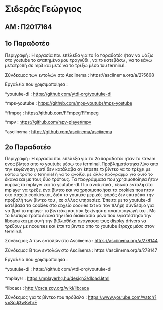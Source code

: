 # Σιδεράς Γεώργιος

## AM : Π2017164

## 1o Παραδοτέο

Περιγραφή : Η εργασία που επέλεξα για το 1ο παραδοτέο ήταν να ψάξω στο youtube το αγαπημένο μου τραγούδι , να το κατεβάσω , να το κάνω μετατροπή σε mp3 και μετά να το τρέξω μέσο του terminal.

Σύνδεσμος των εντολών στο Asciinema : https://asciinema.org/a/275668 

Εργαλεία που χρησιμοποίησα :

*youtube-dl : https://github.com/ytdl-org/youtube-dl

*mps-youtube : https://github.com/mps-youtube/mps-youtube

*ffmpeg : https://github.com/FFmpeg/FFmpeg

*mpv : https://github.com/mpv-player/mpv

*asciinema : https://github.com/asciinema/asciinema

## 2o Παραδοτέο

Περιγραφή : Η εργασία που επέλεξα για το 2ο παραδοτέο ηταν το stream ενος βίντεο απο το youtube μέσω του terminal. Προβληματίστηκα λίγο απο την εκφώνηση γιατί δεν κατάλαβα αν έπρεπε το βίντεο να το τρέχει με κάποιο τρόπο ο termnial ή να το ανοίξει με άλλο πρόγραμμα για αυτό το έκανα και με τους δύο τρόπους. Τα προγράμματα που χρησιμοποίησα ήταν κυρίως το mplayer και το youtube-dl. Πιο αναλυτικά , έδωσα εντολή στο mplayer να τρέξει ένα βίντεο και να χρησιμοποιήσει τα cookies που ηταν στο αρχείο cookies.txt, διότι το youtube μερικές φορές δεν επιτρέπει την προβολή των βίντεο του , σε αλλες υπηρεσίες. Έπειτα με το youtube-dl κατέβασα τα cookies στο αρχείο cookies.txt και τον πλήρη σύνδεσμο για να βρεί το mplayer το βιντεάκι και έτσι ξεκίνησε η αναπαραγωγή του . Με το δεύτερο τρόπο έκανα την ίδια διαδικασία μόνο που εγκατέστησα την libcaca και με αυτή την βιβλιοθήκη ανάγκασα τους display drivers να τρέξουν με ncourses και έτσι το βιντέο απο το youtube έτρεχε μέσα στον terminal. 

Σύνδεσμος Α των εντολών στο Asciinema : https://asciinema.org/a/278144

Σύνδεσμος Β των εντολών στο Asciinema : https://asciinema.org/a/278147

Εργαλεία που χρησιμοποίησα :

*youtube-dl : https://github.com/ytdl-org/youtube-dl

*mplayer : https://mplayerhq.hu/design3/dload.html

*libcaca : http://caca.zoy.org/wiki/libcaca

Σύνδεσμος για το βίντεο που πρόβαλα : https://www.youtube.com/watch?v=SoJj3w8vhrE



